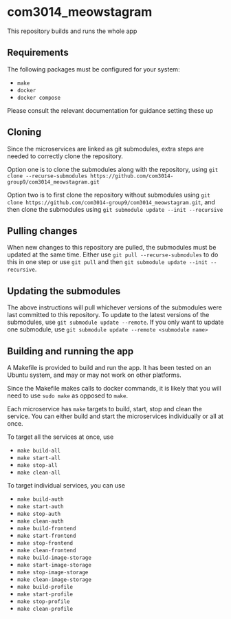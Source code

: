 # com3014_meowstagram
This repository builds and runs the whole app

## Requirements
The following packages must be configured for your system:
- `make`
- `docker`
- `docker compose`

Please consult the relevant documentation for guidance setting these up
## Cloning
Since the microservices are linked as git submodules, extra steps are needed to correctly clone the repository.

Option one is to clone the submodules along with the repository, using `git clone --recurse-submodules https://github.com/com3014-group9/com3014_meowstagram.git`

Option two is to first clone the repository without submodules using `git clone https://github.com/com3014-group9/com3014_meowstagram.git`, and then clone the submodules using `git submodule update --init --recursive`

## Pulling changes
When new changes to this repository are pulled, the submodules must be updated at the same time. Either use `git pull --recurse-submodules` to do this in one step or use `git pull` and then `git submodule update --init --recursive`.

## Updating the submodules
The above instructions will pull whichever versions of the submodules were last committed to this repository. To update to the latest versions of the submodules, use `git submodule update --remote`. If you only want to update one submodule, use `git submodule update --remote <submodule name>`

## Building and running the app
A Makefile is provided to build and run the app. It has been tested on an Ubuntu system, and may or may not work on other platforms.

Since the Makefile makes calls to docker commands, it is likely that you will need to use `sudo make` as opposed to `make`.

Each microservice has `make` targets to build, start, stop and clean the service. You can either build and start the microservices individually or all at once.

To target all the services at once, use
- `make build-all`
- `make start-all`
- `make stop-all`
- `make clean-all`

To target individual services, you can use
- `make build-auth`
- `make start-auth`
- `make stop-auth`
- `make clean-auth`
- `make build-frontend`
- `make start-frontend`
- `make stop-frontend`
- `make clean-frontend`
- `make build-image-storage`
- `make start-image-storage`
- `make stop-image-storage`
- `make clean-image-storage`
- `make build-profile`
- `make start-profile`
- `make stop-profile`
- `make clean-profile`